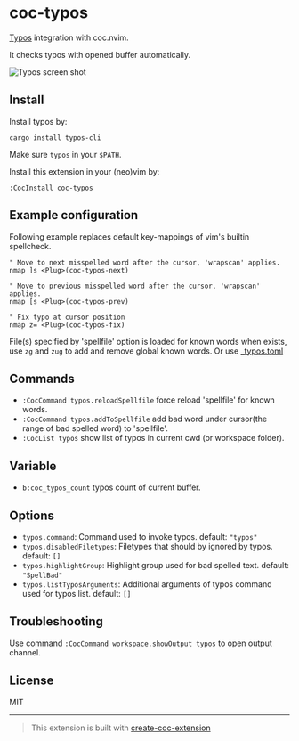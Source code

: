 # coc-typos

[Typos](https://github.com/crate-ci/typos) integration with coc.nvim.

It checks typos with opened buffer automatically.

![Typos screen shot](https://alfs.chigua.cn/dianyou/data/platform/default/20220422/Screen%20Shot%202022-04-22%20at%2001.55.23.png)

## Install

Install typos by:

    cargo install typos-cli

Make sure `typos` in your `$PATH`.

Install this extension in your (neo)vim by:

    :CocInstall coc-typos

## Example configuration

Following example replaces default key-mappings of vim's builtin spellcheck.

```vim
" Move to next misspelled word after the cursor, 'wrapscan' applies.
nmap ]s <Plug>(coc-typos-next)

" Move to previous misspelled word after the cursor, 'wrapscan' applies.
nmap [s <Plug>(coc-typos-prev)

" Fix typo at cursor position
nmap z= <Plug>(coc-typos-fix)
```

File(s) specified by 'spellfile' option is loaded for known words when exists,
use `zg` and `zug` to add and remove global known words. Or use
[\_typos.toml](https://github.com/crate-ci/typos#false-positives)

## Commands

- `:CocCommand typos.reloadSpellfile` force reload 'spellfile' for known words.
- `:CocCommand typos.addToSpellfile` add bad word under cursor(the range
  of bad spelled word) to 'spellfile'.
- `:CocList typos` show list of typos in current cwd (or workspace folder).

## Variable

- `b:coc_typos_count` typos count of current buffer.

## Options

- `typos.command`: Command used to invoke typos. default: `"typos"`
- `typos.disabledFiletypes`: Filetypes that should by ignored by typos. default: `[]`
- `typos.highlightGroup`: Highlight group used for bad spelled text. default: `"SpellBad"`
- `typos.listTyposArguments`: Additional arguments of typos command used for typos list. default: `[]`

## Troubleshooting

Use command `:CocCommand workspace.showOutput typos` to open output channel.

## License

MIT

---

> This extension is built with [create-coc-extension](https://github.com/fannheyward/create-coc-extension)
